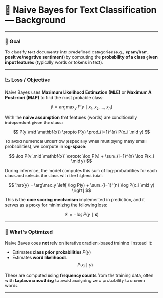 # 📘 Naive Bayes for Text Classification — Background

---

### 🎯 Goal

To classify text documents into predefined categories (e.g., **spam/ham**, **positive/negative sentiment**) by computing the **probability of a class given input features** (typically words or tokens in text).

---

### 📉 Loss / Objective

Naive Bayes uses **Maximum Likelihood Estimation (MLE)** or **Maximum A Posteriori (MAP)** to find the most probable class:

$$
\hat{y} = \arg\max_y \; P(y \mid x_1, x_2, ..., x_n)
$$

With the **naive assumption** that features (words) are conditionally independent given the class:

$$
P(y \mid \mathbf{x}) \propto P(y) \prod_{i=1}^{n} P(x_i \mid y)
$$

To avoid numerical underflow (especially when multiplying many small probabilities), we compute in **log-space**:

$$
\log P(y \mid \mathbf{x}) \propto \log P(y) + \sum_{i=1}^{n} \log P(x_i \mid y)
$$

During inference, the model computes this sum of log-probabilities for each class and selects the class with the highest total:

$$
\hat{y} = \arg\max_y \left[ \log P(y) + \sum_{i=1}^{n} \log P(x_i \mid y) \right]
$$

This is the **core scoring mechanism** implemented in prediction, and it serves as a proxy for minimizing the following loss:

$$
\mathcal{L} = - \log P(y \mid \mathbf{x})
$$

---

### 🧠 What's Optimized

Naive Bayes does **not** rely on iterative gradient-based training. Instead, it:

- Estimates **class prior probabilities** $P(y)$
- Estimates **word likelihoods** $$P(x_i \mid y)$$

These are computed using **frequency counts** from the training data, often with **Laplace smoothing** to avoid assigning zero probability to unseen words.

---

